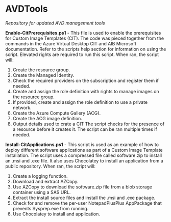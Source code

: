 # AVDTools
*Repository for updated AVD management tools*

**Enable-CitPrerequisites.ps1** - This file is used to enable the prerequisites for Custom Image Templates (CIT).  The code was pieced together from the commands in the Azure Virtual Desktop CIT and AIB Microsoft documentation. Refer to the scripts help section for information on using the script. Elevated rights are required to run this script.  When ran, the script will:
1. Create the resource group.
2. Create the Managed Identity.
3. Check the required providers on the subscription and register them if needed.
4. Create and assign the role definition with rights to manage images on the resource group.
5. If provided, create and assign the role definition to use a private network.
6. Create the Azure Compute Gallery (ACG).
7. Create the ACG image definition.
8. Output details used to crate a CIT
The script checks for the presence of a resource before it creates it.  The script can be ran multiple times if needed.

**Install-CitApplications.ps1** - This script is used as an example of how to deploy different software applications as part of a Custom Image Template installation. The script uses a compressed file called software.zip to install an .msi and .exe file.  It also uses Chocolatey to install an application from a public repository.  When ran, the script will:
1. Create a logging function.
2. Download and extract AZCopy.
3. Use AZCopy to download the software.zip file from a blob storage container using a SAS URL.
4. Extract the install source files and install the .msi and .exe package.
5. Check for and remove the per-user NotepadPlusPlus AppPackage that prevents Sysprep.exe from running.
6. Use Chocolatey to install and application.


